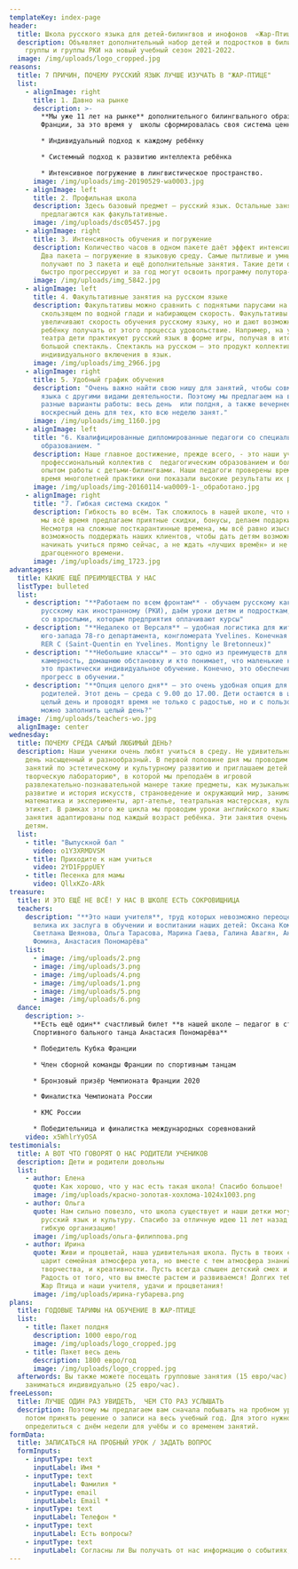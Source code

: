 ```yaml
---
templateKey: index-page
header:
  title: Школа русского языка для детей-билингвов и инофонов  «Жар-Птица»
  description: Объявляет дополнительный набор детей и подростков в билингвальные
    группы и группы РКИ на новый учебный сезон 2021-2022.
  image: /img/uploads/logo_cropped.jpg
reasons:
  title: 7 ПРИЧИН, ПОЧЕМУ РУССКИЙ ЯЗЫК ЛУЧШЕ ИЗУЧАТЬ В "ЖАР-ПТИЦЕ"
  list:
    - alignImage: right
      title: 1. Давно на рынке
      description: >-
        **Мы уже 11 лет на рынке** дополнительного билингвального образования во
        Франции, за это время у  школы сформировалась своя система ценностей:  

        * Индивидуальный подход к каждому ребёнку

        * Системный подход к развитию интеллекта ребёнка 

        * Интенсивное погружение в лингвистическое пространство.
      image: /img/uploads/img-20190529-wa0003.jpg
    - alignImage: left
      title: 2. Профильная школа
      description: Здесь базовый предмет – русский язык. Остальные занятия
        предлагаются как факультативные.
      image: /img/uploads/dsc05457.jpg
    - alignImage: right
      title: 3. Интенсивность обучения и погружение
      description: Количество часов в одном пакете даёт эффект интенсивного обучения.
        Два пакета – погружение в языковую среду. Самые пытливые и умные дети
        получают по 3 пакета и ещё дополнительные занятия. Такие дети очень
        быстро прогрессируют и за год могут освоить программу полутора-двух лет.
      image: /img/uploads/img_5842.jpg
    - alignImage: left
      title: 4. Факультативные занятия на русском языке
      description: Факультативы можно сравнить с поднятыми парусами на паруснике,
        скользящем по водной глади и набирающем скорость. Факультативы не только
        увеличивают скорость обучения русскому языку, но и дают возможность
        ребёнку получать от этого процесса удовольствие. Например, на уроках
        театра дети практикуют русский язык в форме игры, получая в итоге
        большой спектакль. Спектакль на русском – это продукт коллективного и
        индивидуального включения в язык.
      image: /img/uploads/img_2966.jpg
    - alignImage: right
      title: 5. Удобный график обучения
      description: "Очень важно найти свою нишу для занятий, чтобы совмещать изучение
        языка с другими видами деятельности. Поэтому мы предлагаем на выбор
        разные варианты работы: весь день  или полдня, а также вечернее время и
        воскресный день для тех, кто всю неделю занят."
      image: /img/uploads/img_1160.jpg
    - alignImage: left
      title: "6. Квалифицированные дипломированные педагоги со специальным профильным
        образованием. "
      description: Наше главное достижение, прежде всего, - это наши учителя. Дружный
        профессиональный коллектив с  педагогическим образованием и большим
        опытом работы с детьми-билингвами. Наши педагоги проверены временем, за
        время многолетней практики они показали высокие результаты их работы.
      image: /img/uploads/img-20160114-wa0009-1-_обработано.jpg
    - alignImage: right
      title: "7. Гибкая система скидок "
      description: Гибкость во всём. Так сложилось в нашей школе, что нашим клиентам
        мы всё время предлагаем приятные скидки, бонусы, делаем подарки.
        Несмотря на сложные посткарантинные времена, мы всё равно изыскиваем
        возможность поддержать наших клиентов, чтобы дать детям возможность
        начинать учиться прямо сейчас, а не ждать «лучших времён» и не терять
        драгоценного времени.
      image: /img/uploads/img_1723.jpg
advantages:
  title: КАКИЕ ЕЩЁ ПРЕИМУЩЕСТВА У НАС
  listType: bulleted
  list:
    - description: "**Работаем по всем фронтам** - обучаем русскому как родному (РЯ) и
        русскому как иностранному (РКИ), даём уроки детям и подросткам, работаем
        со взрослыми, которым предприятия оплачивают курсы"
    - description: "**Недалеко от Версаля** – удобная логистика для жителей запада и
        юго-запада 78-го департамента, конгломерата Yvelines. Конечная станция
        RER C (Saint-Quentin en Yvelines. Montigny le Bretonneux)"
    - description: "**Небольшие классы** – это одно из преимуществ для тех, кто любит
        камерность, домашнюю обстановку и кто понимает, что маленькие классы –
        это практически индивидуальное обучение. Конечно, это обеспечивает
        прогресс в обучении."
    - description: "**Опция целого дня** – это очень удобная опция для работающих
        родителей. Этот день – среда с 9.00 до 17.00. Дети остаются в школе на
        целый день и проводят время не только с радостью, но и с пользой. Чем
        можно заполнить целый день?"
  image: /img/uploads/teachers-wo.jpg
  alignImage: center
wednesday:
  title: ПОЧЕМУ СРЕДА САМЫЙ ЛЮБИМЫЙ ДЕНЬ?
  description: Наши ученики очень любят учиться в среду. Не удивительно, ведь этот
    день насыщенный и разнообразный. В первой половине дня мы проводим цикл
    занятий по эстетическому и культурному развитию и приглашаем детей в нашу
    творческую лабораторию*, в которой мы преподаём в игровой
    развлекательно-познавательной манере такие предметы, как музыкальное
    развитие и история искусств, страноведение и окружающий мир, занимательная
    математика и эксперименты, арт-ателье, театральная мастерская, кулинария и
    этикет. В рамках этого же цикла мы проводим уроки английского языка. Все
    занятия адаптированы под каждый возраст ребёнка. Эти занятия очень нравятся
    детям.
  list:
    - title: "Выпускной бал "
      video: o1Y3XRMDVSM
    - title: Приходите к нам учиться
      video: 2YD1FpppUEY
    - title: Песенка для мамы
      video: QllxKZo-ARk
treasure:
  title: И ЭТО ЕЩЁ НЕ ВСЁ! У НАС В ШКОЛЕ ЕСТЬ СОКРОВИЩНИЦА
  teachers:
    description: "**Это наши учителя**, труд которых невозможно переоценить, так
      велика их заслуга в обучении и воспитании наших детей: Оксана Комоликова,
      Светлана Шеянова, Ольга Тарасова, Марина Гаева, Галина Авагян, Анастасия
      Фомина, Анастасия Пономарёва"
    list:
      - image: /img/uploads/2.png
      - image: /img/uploads/3.png
      - image: /img/uploads/4.png
      - image: /img/uploads/1.png
      - image: /img/uploads/5.png
      - image: /img/uploads/6.png
  dance:
    description: >-
      **Есть ещё один** счастливый билет **в нашей школе – педагог в студии
      Спортивного бального танца Анастасия Пономарёва** 

      * Победитель Кубка Франции

      * Член сборной команды Франции по спортивным танцам 

      * Бронзовый призёр Чемпионата Франции 2020

      * Финалистка Чемпионата России

      * КМС России

      * Победительница и финалистка международных соревнований
    video: x5WhlrYyOSA
testimonials:
  title: А ВОТ ЧТО ГОВОРЯТ О НАС РОДИТЕЛИ УЧЕНИКОВ
  description: Дети и родители довольны
  list:
    - author: Елена
      quote: Как хорошо, что у нас есть такая школа! Спасибо большое!
      image: /img/uploads/красно-золотая-хохлома-1024x1003.png
    - author: Ольга
      quote: Нам сильно повезло, что школа существует и наши детки могут не забывать
        русский язык и культуру. Спасибо за отличную идею 11 лет назад и всегда
        гибкую организацию!
      image: /img/uploads/ольга-филиппова.png
    - author: Ирина
      quote: Живи и процветай, наша удивительная школа. Пусть в твоих стенах всегда
        царит семейная атмосфера уюта, но вместе с тем атмосфера знаний,
        творчества, и креативности. Пусть всегда слышен детский смех и рабость.
        Радость от того, что вы вместе растем и развиваемся! Долгих тебе лет,
        Жар Птица и наши учителя, удачи и процветания!
      image: /img/uploads/ирина-губарева.png
plans:
  title: ГОДОВЫЕ ТАРИФЫ НА ОБУЧЕНИЕ В ЖАР-ПТИЦЕ
  list:
    - title: Пакет полдня
      description: 1000 евро/год
      image: /img/uploads/logo_cropped.jpg
    - title: Пакет весь день
      description: 1800 евро/год
      image: /img/uploads/logo_cropped.jpg
  afterwords: Вы также можете посещать групповые занятия (15 евро/час) или
    заниматься индивидуально (25 евро/час).
freeLesson:
  title: ЛУЧШЕ ОДИН РАЗ УВИДЕТЬ,  ЧЕМ СТО РАЗ УСЛЫШАТЬ
  description: Поэтому мы предлагаем вам сначала побывать на пробном уроке,  а уж
    потом принять решение о записи на весь учебный год. Для этого нужно
    определиться с днём недели для учёбы и со временем занятий.
formData:
  title: ЗАПИСАТЬСЯ НА ПРОБНЫЙ УРОК / ЗАДАТЬ ВОПРОС
  formInputs:
    - inputType: text
      inputLabel: Имя *
    - inputType: text
      inputLabel: Фамилия *
    - inputType: email
      inputLabel: Email *
    - inputType: text
      inputLabel: Телефон *
    - inputType: text
      inputLabel: Есть вопросы?
    - inputType: text
      inputLabel: Согласны ли Вы получать от нас информацию о событиях, скидках и бонусах?
---
```

